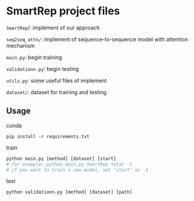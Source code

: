 # SmartRep project files

`SmartRep`/: implement of our approach

`seq2seq_attn/`: implement of sequence-to-sequence model with attention mechanism

`main.py`: begin training

`validationn.py`: begin testing

`utils.py`: some useful files of implement 

`dataset/`: dataset for training and testing

## Usage

conda

```shell
pip install -r requirements.txt
```

train

```python
python main.py [method] [dataset] [start]
# for example: python main.py SmartRep total -1
# if you want to train a new model, set "start" as -1
```

test

```python
python validationn.py [method] [dataset] [path]
```

